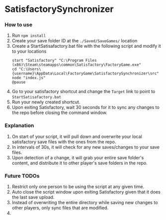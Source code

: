 # SatisfactorySynchronizer

### How to use
1. Run `npm install`
2. Create your save folder ID at the `./Saved/SaveGames/` location
3. Create a StartSatisafactory.bat file with the following script and modify it to your locations
    ```
    start "Satisfactory" "C:\Program Files (x86)\Steam\steamapps\common\Satisfactory\FactoryGame.exe"
    cd "C:\Users\{username}\AppData\Local\FactoryGame\SatisfactorySynchronizer\src"
    node "index.js"
    @pause
    ```
4. Go to your satisfactory shortcut and change the `Target` link to point to `StartSatisafactory.bat`
5. Run your newly created shortcut.
6. Upon exiting Satisfactory, wait 30 seconds for it to sync any changes to the repo before closing the command window.

### Explanation
1. On start of your script, it will pull down and overwrite your local satisfactory save files with the ones from the repo.
2. In intervals of 30s, it will check for any new saves/changes to your save files.
3. Upon detection of a change, it will grab your entire save folder's content, and distribute it to other player's save folders in the repo.


### Future TODOs
1. Restrict only one person to be using the script at any given time.
2. Auto close the script window upon exiting Satisfactory given that it does the last save upload.
3. Instead of overwriting the entire directory while saving new changes to other players, only sync files that are modified.
4. 